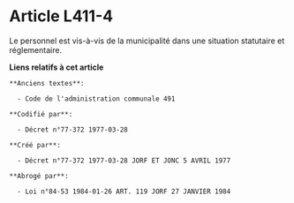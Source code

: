 # Article L411-4

Le personnel est vis-à-vis de la municipalité dans une situation statutaire et réglementaire.

**Liens relatifs à cet article**

	**Anciens textes**:

	  - Code de l'administration communale 491

	**Codifié par**:

	  - Décret n°77-372 1977-03-28

	**Créé par**:

	  - Décret n°77-372 1977-03-28 JORF ET JONC 5 AVRIL 1977

	**Abrogé par**:

	  - Loi n°84-53 1984-01-26 ART. 119 JORF 27 JANVIER 1984

